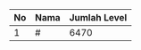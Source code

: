| No | Nama            | Jumlah Level |
|----|-----------------|--------------|
| 1  | #    |    6470        |
